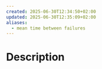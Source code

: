```yaml
---
created: 2025-06-30T12:34:50+02:00
updated: 2025-06-30T12:35:09+02:00
aliases:
  - mean time between failures
---
```

# Description